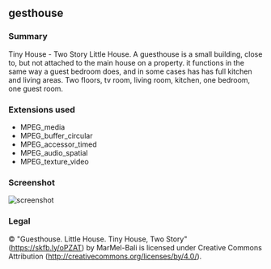 
## gesthouse

### Summary
Tiny House - Two Story Little House. A guesthouse is a small building, close to, but not attached to the main house on a property. it functions in the same way a guest bedroom does, and in some cases has has full kitchen and living areas. Two floors, tv room, living room, kitchen, one bedroom, one guest room.

### Extensions used

- MPEG_media
- MPEG_buffer_circular
- MPEG_accessor_timed
- MPEG_audio_spatial
- MPEG_texture_video

### Screenshot
![screenshot](metadata/gesthouse.png)

### Legal

&#169; "Guesthouse. Little House. Tiny House, Two Story" (https://skfb.ly/oPZAT) by MarMel-Bali is licensed under Creative Commons Attribution (http://creativecommons.org/licenses/by/4.0/).
